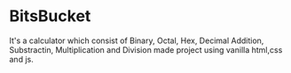 # BitsBucket
It's a calculator which consist of Binary, Octal, Hex, Decimal Addition, Substractin, Multiplication and Division made project using vanilla html,css and js.

